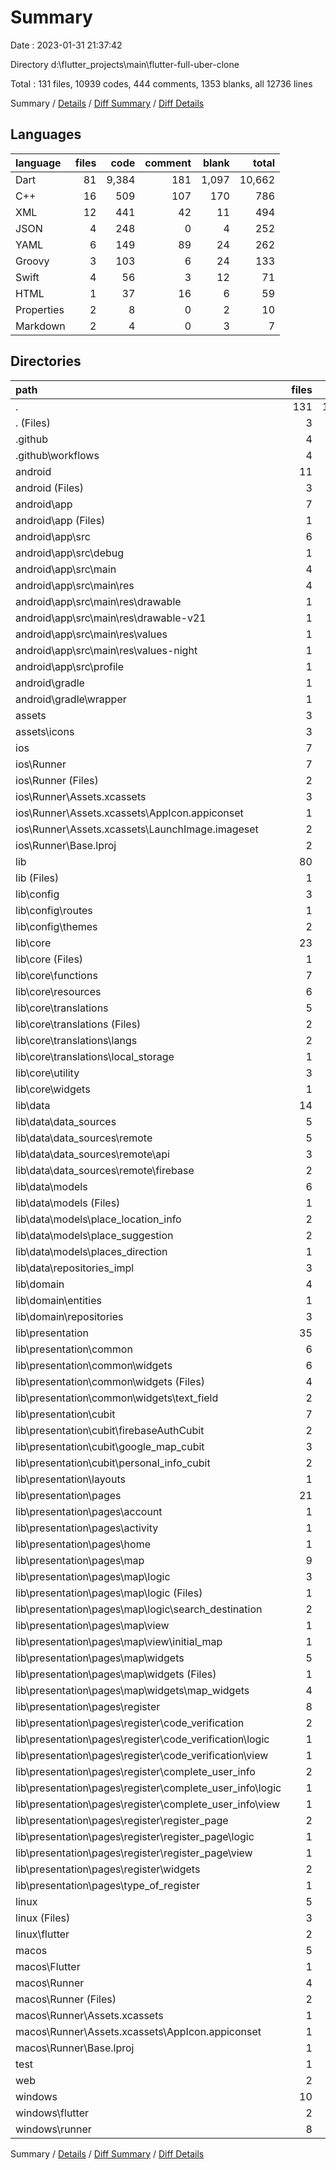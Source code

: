 # Summary

Date : 2023-01-31 21:37:42

Directory d:\\flutter_projects\\main\\flutter-full-uber-clone

Total : 131 files,  10939 codes, 444 comments, 1353 blanks, all 12736 lines

Summary / [Details](details.md) / [Diff Summary](diff.md) / [Diff Details](diff-details.md)

## Languages
| language | files | code | comment | blank | total |
| :--- | ---: | ---: | ---: | ---: | ---: |
| Dart | 81 | 9,384 | 181 | 1,097 | 10,662 |
| C++ | 16 | 509 | 107 | 170 | 786 |
| XML | 12 | 441 | 42 | 11 | 494 |
| JSON | 4 | 248 | 0 | 4 | 252 |
| YAML | 6 | 149 | 89 | 24 | 262 |
| Groovy | 3 | 103 | 6 | 24 | 133 |
| Swift | 4 | 56 | 3 | 12 | 71 |
| HTML | 1 | 37 | 16 | 6 | 59 |
| Properties | 2 | 8 | 0 | 2 | 10 |
| Markdown | 2 | 4 | 0 | 3 | 7 |

## Directories
| path | files | code | comment | blank | total |
| :--- | ---: | ---: | ---: | ---: | ---: |
| . | 131 | 10,939 | 444 | 1,353 | 12,736 |
| . (Files) | 3 | 59 | 74 | 14 | 147 |
| .github | 4 | 91 | 15 | 11 | 117 |
| .github\\workflows | 4 | 91 | 15 | 11 | 117 |
| android | 11 | 145 | 46 | 34 | 225 |
| android (Files) | 3 | 40 | 0 | 11 | 51 |
| android\\app | 7 | 100 | 46 | 22 | 168 |
| android\\app (Files) | 1 | 66 | 6 | 14 | 86 |
| android\\app\\src | 6 | 34 | 40 | 8 | 82 |
| android\\app\\src\\debug | 1 | 4 | 4 | 1 | 9 |
| android\\app\\src\\main | 4 | 26 | 32 | 6 | 64 |
| android\\app\\src\\main\\res | 4 | 26 | 32 | 6 | 64 |
| android\\app\\src\\main\\res\\drawable | 1 | 4 | 7 | 2 | 13 |
| android\\app\\src\\main\\res\\drawable-v21 | 1 | 4 | 7 | 2 | 13 |
| android\\app\\src\\main\\res\\values | 1 | 9 | 9 | 1 | 19 |
| android\\app\\src\\main\\res\\values-night | 1 | 9 | 9 | 1 | 19 |
| android\\app\\src\\profile | 1 | 4 | 4 | 1 | 9 |
| android\\gradle | 1 | 5 | 0 | 1 | 6 |
| android\\gradle\\wrapper | 1 | 5 | 0 | 1 | 6 |
| assets | 3 | 3 | 0 | 0 | 3 |
| assets\\icons | 3 | 3 | 0 | 0 | 3 |
| ios | 7 | 222 | 2 | 9 | 233 |
| ios\\Runner | 7 | 222 | 2 | 9 | 233 |
| ios\\Runner (Files) | 2 | 13 | 0 | 3 | 16 |
| ios\\Runner\\Assets.xcassets | 3 | 148 | 0 | 4 | 152 |
| ios\\Runner\\Assets.xcassets\\AppIcon.appiconset | 1 | 122 | 0 | 1 | 123 |
| ios\\Runner\\Assets.xcassets\\LaunchImage.imageset | 2 | 26 | 0 | 3 | 29 |
| ios\\Runner\\Base.lproj | 2 | 61 | 2 | 2 | 65 |
| lib | 80 | 9,370 | 171 | 1,091 | 10,632 |
| lib (Files) | 1 | 23 | 1 | 5 | 29 |
| lib\\config | 3 | 162 | 2 | 18 | 182 |
| lib\\config\\routes | 1 | 8 | 2 | 5 | 15 |
| lib\\config\\themes | 2 | 154 | 0 | 13 | 167 |
| lib\\core | 23 | 4,821 | 106 | 503 | 5,430 |
| lib\\core (Files) | 1 | 55 | 0 | 5 | 60 |
| lib\\core\\functions | 7 | 4,020 | 88 | 368 | 4,476 |
| lib\\core\\resources | 6 | 330 | 1 | 82 | 413 |
| lib\\core\\translations | 5 | 317 | 1 | 15 | 333 |
| lib\\core\\translations (Files) | 2 | 33 | 0 | 9 | 42 |
| lib\\core\\translations\\langs | 2 | 275 | 1 | 3 | 279 |
| lib\\core\\translations\\local_storage | 1 | 9 | 0 | 3 | 12 |
| lib\\core\\utility | 3 | 75 | 16 | 29 | 120 |
| lib\\core\\widgets | 1 | 24 | 0 | 4 | 28 |
| lib\\data | 14 | 554 | 15 | 114 | 683 |
| lib\\data\\data_sources | 5 | 190 | 6 | 32 | 228 |
| lib\\data\\data_sources\\remote | 5 | 190 | 6 | 32 | 228 |
| lib\\data\\data_sources\\remote\\api | 3 | 131 | 6 | 17 | 154 |
| lib\\data\\data_sources\\remote\\firebase | 2 | 59 | 0 | 15 | 74 |
| lib\\data\\models | 6 | 261 | 9 | 67 | 337 |
| lib\\data\\models (Files) | 1 | 30 | 0 | 3 | 33 |
| lib\\data\\models\\place_location_info | 2 | 109 | 5 | 35 | 149 |
| lib\\data\\models\\place_suggestion | 2 | 85 | 4 | 21 | 110 |
| lib\\data\\models\\places_direction | 1 | 37 | 0 | 8 | 45 |
| lib\\data\\repositories_impl | 3 | 103 | 0 | 15 | 118 |
| lib\\domain | 4 | 27 | 0 | 7 | 34 |
| lib\\domain\\entities | 1 | 5 | 0 | 2 | 7 |
| lib\\domain\\repositories | 3 | 22 | 0 | 5 | 27 |
| lib\\presentation | 35 | 3,783 | 47 | 444 | 4,274 |
| lib\\presentation\\common | 6 | 306 | 1 | 33 | 340 |
| lib\\presentation\\common\\widgets | 6 | 306 | 1 | 33 | 340 |
| lib\\presentation\\common\\widgets (Files) | 4 | 224 | 1 | 25 | 250 |
| lib\\presentation\\common\\widgets\\text_field | 2 | 82 | 0 | 8 | 90 |
| lib\\presentation\\cubit | 7 | 1,090 | 31 | 163 | 1,284 |
| lib\\presentation\\cubit\\firebaseAuthCubit | 2 | 58 | 0 | 17 | 75 |
| lib\\presentation\\cubit\\google_map_cubit | 3 | 982 | 31 | 129 | 1,142 |
| lib\\presentation\\cubit\\personal_info_cubit | 2 | 50 | 0 | 17 | 67 |
| lib\\presentation\\layouts | 1 | 59 | 0 | 9 | 68 |
| lib\\presentation\\pages | 21 | 2,328 | 15 | 239 | 2,582 |
| lib\\presentation\\pages\\account | 1 | 196 | 2 | 13 | 211 |
| lib\\presentation\\pages\\activity | 1 | 33 | 0 | 4 | 37 |
| lib\\presentation\\pages\\home | 1 | 214 | 0 | 21 | 235 |
| lib\\presentation\\pages\\map | 9 | 1,135 | 11 | 127 | 1,273 |
| lib\\presentation\\pages\\map\\logic | 3 | 249 | 5 | 49 | 303 |
| lib\\presentation\\pages\\map\\logic (Files) | 1 | 125 | 1 | 24 | 150 |
| lib\\presentation\\pages\\map\\logic\\search_destination | 2 | 124 | 4 | 25 | 153 |
| lib\\presentation\\pages\\map\\view | 1 | 354 | 4 | 23 | 381 |
| lib\\presentation\\pages\\map\\view\\initial_map | 1 | 354 | 4 | 23 | 381 |
| lib\\presentation\\pages\\map\\widgets | 5 | 532 | 2 | 55 | 589 |
| lib\\presentation\\pages\\map\\widgets (Files) | 1 | 0 | 0 | 2 | 2 |
| lib\\presentation\\pages\\map\\widgets\\map_widgets | 4 | 532 | 2 | 53 | 587 |
| lib\\presentation\\pages\\register | 8 | 694 | 2 | 64 | 760 |
| lib\\presentation\\pages\\register\\code_verification | 2 | 213 | 0 | 16 | 229 |
| lib\\presentation\\pages\\register\\code_verification\\logic | 1 | 26 | 0 | 5 | 31 |
| lib\\presentation\\pages\\register\\code_verification\\view | 1 | 187 | 0 | 11 | 198 |
| lib\\presentation\\pages\\register\\complete_user_info | 2 | 165 | 2 | 23 | 190 |
| lib\\presentation\\pages\\register\\complete_user_info\\logic | 1 | 77 | 2 | 18 | 97 |
| lib\\presentation\\pages\\register\\complete_user_info\\view | 1 | 88 | 0 | 5 | 93 |
| lib\\presentation\\pages\\register\\register_page | 2 | 187 | 0 | 15 | 202 |
| lib\\presentation\\pages\\register\\register_page\\logic | 1 | 18 | 0 | 3 | 21 |
| lib\\presentation\\pages\\register\\register_page\\view | 1 | 169 | 0 | 12 | 181 |
| lib\\presentation\\pages\\register\\widgets | 2 | 129 | 0 | 10 | 139 |
| lib\\presentation\\pages\\type_of_register | 1 | 56 | 0 | 10 | 66 |
| linux | 5 | 98 | 27 | 38 | 163 |
| linux (Files) | 3 | 86 | 18 | 27 | 131 |
| linux\\flutter | 2 | 12 | 9 | 11 | 32 |
| macos | 5 | 455 | 3 | 12 | 470 |
| macos\\Flutter | 1 | 24 | 3 | 4 | 31 |
| macos\\Runner | 4 | 431 | 0 | 8 | 439 |
| macos\\Runner (Files) | 2 | 20 | 0 | 6 | 26 |
| macos\\Runner\\Assets.xcassets | 1 | 68 | 0 | 1 | 69 |
| macos\\Runner\\Assets.xcassets\\AppIcon.appiconset | 1 | 68 | 0 | 1 | 69 |
| macos\\Runner\\Base.lproj | 1 | 343 | 0 | 1 | 344 |
| test | 1 | 14 | 10 | 6 | 30 |
| web | 2 | 72 | 16 | 7 | 95 |
| windows | 10 | 410 | 80 | 131 | 621 |
| windows\\flutter | 2 | 14 | 9 | 11 | 34 |
| windows\\runner | 8 | 396 | 71 | 120 | 587 |

Summary / [Details](details.md) / [Diff Summary](diff.md) / [Diff Details](diff-details.md)